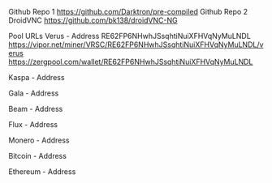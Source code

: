 Github Repo 1
https://github.com/Darktron/pre-compiled
Github Repo 2
DroidVNC https://github.com/bk138/droidVNC-NG

Pool URLs
Verus - Address 
RE62FP6NHwhJSsqhtiNuiXFHVqNyMuLNDL
https://vipor.net/miner/VRSC/RE62FP6NHwhJSsqhtiNuiXFHVqNyMuLNDL/verus
https://zergpool.com/wallet/RE62FP6NHwhJSsqhtiNuiXFHVqNyMuLNDL

Kaspa - Address

Gala - Address 

Beam - Address

Flux - Address

Monero - Address

Bitcoin - Address

Ethereum - Address

